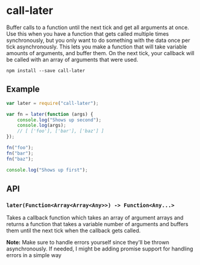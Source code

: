 # call-later
Buffer calls to a function until the next tick and get all arguments at once. Use this when you have a function that gets called multiple times synchronously, but you only want to do something with the data once per tick asynchronously. This lets you make a function that will take variable amounts of arguments, and buffer them. On the next tick, your callback will be called with an array of arguments that were used.

```
npm install --save call-later
```

## Example

```js
var later = require("call-later");

var fn = later(function (args) {
    console.log("Shows up second");
    console.log(args);
    // [ ['foo'], ['bar'], ['baz'] ]
});

fn("foo");
fn("bar");
fn("baz");

console.log("Shows up first");
```

## API
### `later(Function<Array<Array<Any>>) -> Function<Any...>`
Takes a callback function which takes an array of argument arrays and returns a function that takes a variable number of arguments and buffers them until the next tick when the callback gets called.

**Note:** Make sure to handle errors yourself since they'll be thrown asynchronously. If needed, I might be adding promise support for handling errors in a simple way
